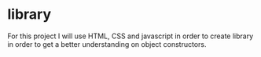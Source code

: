# library

For this project I will use HTML, CSS and javascript in order to create library in order to get a better understanding on object constructors.